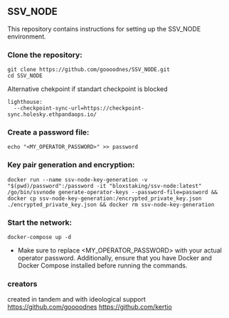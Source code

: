 ## SSV_NODE
This repository contains instructions for setting up the SSV_NODE environment.

### Clone the repository:
```
git clone https://github.com/goooodnes/SSV_NODE.git
cd SSV_NODE
```

Alternative chekpoint if standart checkpoint is blocked
```
lighthouse:
  --checkpoint-sync-url=https://checkpoint-sync.holesky.ethpandaops.io/
```

### Create a password file:
```
echo "<MY_OPERATOR_PASSWORD>" >> password
```

### Key pair generation and encryption:
```
docker run --name ssv-node-key-generation -v "$(pwd)/password":/password -it "bloxstaking/ssv-node:latest" /go/bin/ssvnode generate-operator-keys --password-file=password && docker cp ssv-node-key-generation:/encrypted_private_key.json ./encrypted_private_key.json && docker rm ssv-node-key-generation
```

### Start the network:
```
docker-compose up -d
```

* Make sure to replace <MY_OPERATOR_PASSWORD> with your actual operator password. Additionally, ensure that you have Docker and Docker Compose installed before running the commands.

### creators
created in tandem and with ideological support
https://github.com/goooodnes
https://github.com/kertio
